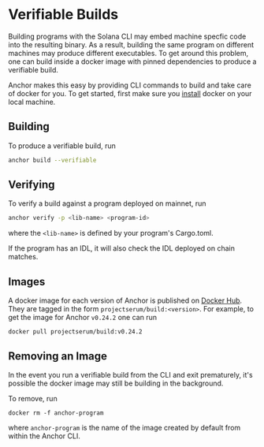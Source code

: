 # Verifiable Builds

Building programs with the Solana CLI may embed machine specfic
code into the resulting binary. As a result, building the same program
on different machines may produce different executables. To get around this
problem, one can build inside a docker image with pinned dependencies to produce
a verifiable build.

Anchor makes this easy by providing CLI commands to build and take care of
docker for you. To get started, first make sure you
[install](https://docs.docker.com/get-docker/) docker on your local machine.

## Building

To produce a verifiable build, run

```bash
anchor build --verifiable
```

## Verifying

To verify a build against a program deployed on mainnet, run

```bash
anchor verify -p <lib-name> <program-id>
```

where the `<lib-name>` is defined by your program's Cargo.toml.

If the program has an IDL, it will also check the IDL deployed on chain matches.

## Images

A docker image for each version of Anchor is published on [Docker Hub](https://hub.docker.com/r/projectserum/build). They are tagged in the form `projectserum/build:<version>`. For example, to get the image for Anchor `v0.24.2` one can run

```
docker pull projectserum/build:v0.24.2
```

## Removing an Image
 In the event you run a verifiable build from the CLI and exit prematurely,
 it's possible the docker image may still be building in the background.

To remove, run

```
docker rm -f anchor-program
```

where `anchor-program` is the name of the image created by default from within
the Anchor CLI.
